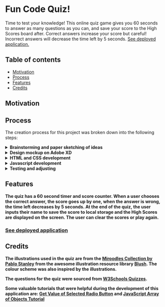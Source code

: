 # Fun Code Quiz!
Time to test your knowledge! This online quiz game gives you 60 seconds to answer as many questions as you can, and save your score to the High Scores board after. Correct answers increase your score but careful! Incorrect answers will decrease the time left by 5 seconds.
[See deployed application.](https://ferwicker.github.io/code-quiz/)

## Table of contents
  - [Motivation](#motivation)
  - [Process](#process)
  - [Features](#features)
  - [Credits](#credits)

## Motivation


## Process
The creation process for this project was broken down into the following steps:
  <details><summary><b>Brainstorming and paper sketching of ideas</b></summary>
<p>As with every project, the first step is doing some brainstorming about possible approaches and putting some ideas down on paper as rough (very rough!) sketches.</p>
<p>This step is essential to create a roadmap for the rest of the project's development, and to get an idea of what the layout will look like.</p>
</details>

  <details><summary><b>Design mockup on Adobe XD</b></summary>
  <p>As a designer,this is the most fun part! It is where I get to define what the final project will look like (although it is open to changes as becomes necessary). In this step I experiment with colours, images and layouts before ever writing a line of code, and save a ton of time!</p>
  <p>For this project, I used a mobile-first approach for the design to make the coding of the responsive app easier.</p>
  </br>
  <img src='assets/readme-images/XD-design.jpg' alt='XD Mockup'>
  </details>

<details><summary><b>HTML and CSS development</b></summary>
  <p>With the design set up, the HTML and CSS building was pretty straight forward. The approach used was that of multiple sections (one for each 'screen') overlapping each other and toggling 'display: none' to switch between them. Most HMTL elements needed for the application were built in this step, although the approach for the 'Questions' section changed a couple times as we will see in the next step.</p>
  </details>

<details><summary><b>Javascript development<b></summary>
  The main challenge during this step was the questions displaying and being checked. Although the initial working application used a form with radio buttons and a 'Next' button, the final version uses dynamically modified HTML and event listeners on the answers themselved to check. This simplifies the user experience and allows for faster play.</details> 
  
  <details><summary><b>Testing and adjusting<b></summary>
  The application was tested and adjusted as needed throughout the process and after, both for functionality and mobile responsiveness.
  </details> 
  

## Features
The quiz has a 60 second timer and score counter. When a user chooses the correct answer, the score goes up by one, when the answer is wrong, the time left decreases by 5 seconds. At the end of the quiz, the user inputs their name to save the score to local storage and the High Scores are displayed on the screen. The user can clear the scores or play again.

### [See deployed application](https://ferwicker.github.io/code-quiz/)

## Credits
The illustrations used in the quiz are from the [Miroodles Collection by Pablo Stanley](https://blush.design/collections/miroodles) from the awesome illustration resource library [Blush](https://blush.design/). The colour scheme was also inspired by the illustrations.

The questions for the quiz were sourced from [W3Schools Quizzes](https://www.w3schools.com/quiztest/).

Some valuable tutorials that were helpful during the development of this application are:
[Get Value of Selected Radio Button](https://www.dyn-web.com/tutorials/forms/radio/get-selected.php) and
[JavaScript Array of Objects Tutorial](https://www.freecodecamp.org/news/javascript-array-of-objects-tutorial-how-to-create-update-and-loop-through-objects-using-js-array-methods/)
